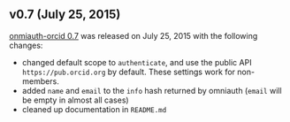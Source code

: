 ## v0.7 (July 25, 2015)

[onmiauth-orcid 0.7](https://github.com/lagotto/lagotto/releases/tag/v0.7) was released on July 25, 2015 with the following changes:

* changed default scope to `authenticate`, and use the public API `https://pub.orcid.org` by default. These settings work for non-members.
* added `name` and `email` to the `info` hash returned by omniauth (`email` will be empty in almost all cases)
* cleaned up documentation in `README.md`
